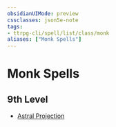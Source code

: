 ```yaml
---
obsidianUIMode: preview
cssclasses: json5e-note
tags:
- ttrpg-cli/spell/list/class/monk
aliases: ["Monk Spells"]
---
```

# Monk Spells

## 9th Level

- [Astral Projection](2-Mechanics/CLI/spells/astral-projection-xphb.md "XPHB")